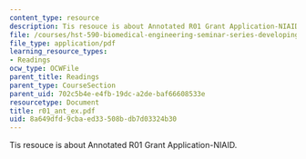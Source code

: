 ```yaml
---
content_type: resource
description: Tis resouce is about Annotated R01 Grant Application-NIAID.
file: /courses/hst-590-biomedical-engineering-seminar-series-developing-professional-skills-fall-2006/8a649dfd9cbaed33508bdb7d03324b30_r01_ant_ex.pdf
file_type: application/pdf
learning_resource_types:
- Readings
ocw_type: OCWFile
parent_title: Readings
parent_type: CourseSection
parent_uid: 702c5b4e-e4fb-19dc-a2de-baf66608533e
resourcetype: Document
title: r01_ant_ex.pdf
uid: 8a649dfd-9cba-ed33-508b-db7d03324b30
---
```

Tis resouce is about Annotated R01 Grant Application-NIAID.

